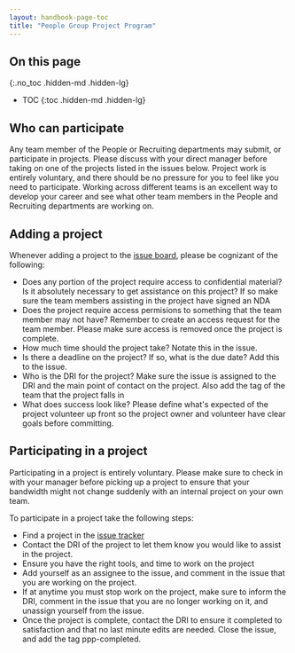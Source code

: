```yaml
---
layout: handbook-page-toc
title: "People Group Project Program"
---
```


## On this page
{:.no_toc .hidden-md .hidden-lg}

- TOC
{:toc .hidden-md .hidden-lg}

## Who can participate

Any team member of the People or Recruiting departments may submit, or participate in projects. Please discuss with your direct manager before taking on one of the projects listed in the issues below. Project work is entirely voluntary, and there should be no pressure for you to feel like you need to participate.  Working across different teams is an excellent way to develop your career and see what other team members in the People and Recruiting departments are working on.  

## Adding a project

Whenever adding a project to the [issue board](https://gitlab.com/gitlab-com/people-group/people-project-program/-/issues/new?issue%5Bassignee_id%5D=&issue%5Bmilestone_id%5D=), please be cognizant of the following:

- Does any portion of the project require access to confidential material? Is it absolutely necessary to get assistance on this project?  If so make sure the team members assisting in the project have signed an NDA
- Does the project require access permisions to something that the team member may not have? Remember to create an access request for the team member.  Please make sure access is removed once the project is complete. 
- How much time should the project take? Notate this in the issue. 
- Is there a deadline on the project? If so, what is the due date?  Add this to the issue.
- Who is the DRI for the project?  Make sure the issue is assigned to the DRI and the main point of contact on the project. Also add the tag of the team that the project falls in
- What does success look like?  Please define what's expected of the project volunteer up front so the project owner and volunteer have clear goals before committing.  

## Participating in a project

Participating in a project is entirely voluntary.  Please make sure to check in with your manager before picking up a project to ensure that your bandwidth might not change suddenly with an internal project on your own team.  

To participate in a project take the following steps:

- Find a project in the [issue tracker](https://gitlab.com/gitlab-com/people-group/people-project-program/-/issues)
- Contact the DRI of the project to let them know you would like to assist in the project.
- Ensure you have the right tools, and time to work on the project
- Add yourself as an assignee to the issue, and comment in the issue that you are working on the project.
- If at anytime you must stop work on the project, make sure to inform the DRI, comment in the issue that you are no longer working on it, and unassign yourself from the issue.
- Once the project is complete, contact the DRI to ensure it completed to satisfaction and that no last minute edits are needed. Close the issue, and add the tag ppp-completed.

